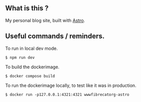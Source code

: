 ## What is this ?

My personal blog site, built with [Astro](https://astro.build/).

## Useful commands / reminders.

To run in local dev mode.
```
$ npm run dev
```

To build the dockerimage.
```
$ docker compose build
```

To run the dockerimage locally, to test like it was in production.
```
$ docker run -p127.0.0.1:4321:4321 wwwfibrecatorg-astro
```

